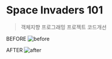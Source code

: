 # Space Invaders 101

>객체지향 프로그래밍 프로젝트 코드개선

BEFORE
![before](https://user-images.githubusercontent.com/26926312/33845088-9fef769c-dee5-11e7-8036-fc366ec7c582.png)

AFTER
![after](https://user-images.githubusercontent.com/26926312/33845093-a211187c-dee5-11e7-8260-cb4eca5fd147.png)



